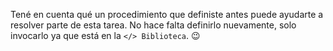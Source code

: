 Tené en cuenta qué un procedimiento que definiste antes puede ayudarte a resolver parte de esta tarea. No hace falta definirlo nuevamente, solo invocarlo ya que está en la `</> Biblioteca`. :wink: